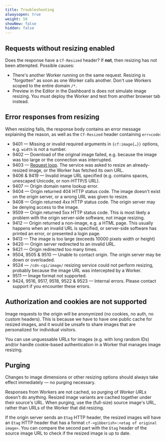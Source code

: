 ```yaml
---
title: Troubleshooting
alwaysopen: true
weight: 50
showNew: false
hidden: false
---
```


## Requests without resizing enabled

Does the response have a `Cf-Resized` header? If **not**, then resizing has not been attempted. Possible causes:

  * There's another Worker running on the same request. Resizing is "forgotten" as soon as one Worker calls another. Don't use Workers scoped to the entire domain `/*`.
  * Preview in the Editor in the Dashboard is does not simulate image resizing. You must deploy the Worker and test from another browser tab instead.

## Error responses from resizing

When resizing fails, the response body contains an error message explaining the reason, as well as the `Cf-Resized` header containing `err=code`:

* 9401 — Missing or invalid required arguments in `{cf:image{…}}` options, e.g. `width` is not a number.
* 9402 — Download of the original image failed, e.g. because the image was too large or the connection was interrupted.
* 9403 — [Request loop](/images/worker/#preventing-request-loops). The service was asked to resize an already-resized image, or the Worker has fetched its own URL.
* 9406 & 9419 — Invalid image URL specified (e.g. contains spaces, unescaped Unicode, or non-HTTP/S URL).
* 9407 — Origin domain name lookup error.
* 9404 — Origin returned 404 HTTP status code. The image doesn't exist on the origin server, or a wrong URL was given to resize.
* 9408 — Origin returned 4xx HTTP status code. The origin server may be denying access to the image.
* 9509 — Origin returned 5xx HTTP status code. This is most likely a problem with the origin server-side software, not image resizing.
* 9412 — Origin returned a non-image, e.g. a HTML page. This usually happens when an invalid URL is specified, or server-side software has printed an error, or presented a login page.
* 9413 — The image is too large (exceeds 10000 pixels width or height)
* 9420 — Origin server redirected to an invalid URL.
* 9421 — Origin redirected too many times.
* 9504, 9505 & 9510 — Unable to contact origin. The origin server may be down or overloaded.
* 9524 — `/cdn-cgi/image/` resizing service could not perform resizing, probably because the image URL was intercepted by a Worker.
* 9511 — Image format not supported.
* 9424, 9516, 9517, 9518, 9522 & 9523 — Internal errors. Please contact support if you encounter these errors.

## Authorization and cookies are not supported

Image requests to the origin will be anonymized (no cookies, no auth, no custom headers). This is because we have to have one public cache for resized images, and it would be unsafe to share images that are personalized for individual visitors.

You can use unguessable URLs for images (e.g. with long random IDs) and/or handle cookie-based authentication in a Worker that manages image resizing.

## Purging

Changes to image dimensions or other resizing options should always take effect immediately — no purging necessary.

Responses from Workers are not cached, so purging of *Worker URLs* doesn't do anything. Resized image variants are cached together under their source's URL. When purging, use the (full-size) source image's URL, rather than URLs of the Worker that did resizing.

If the origin server sends an `Etag` HTTP header, the resized images will have an `Etag` HTTP header that has a format `cf-<gibberish>:<etag of original image>`. You can compare the second part with the `Etag` header of the source image URL to check if the resized image is up to date.

